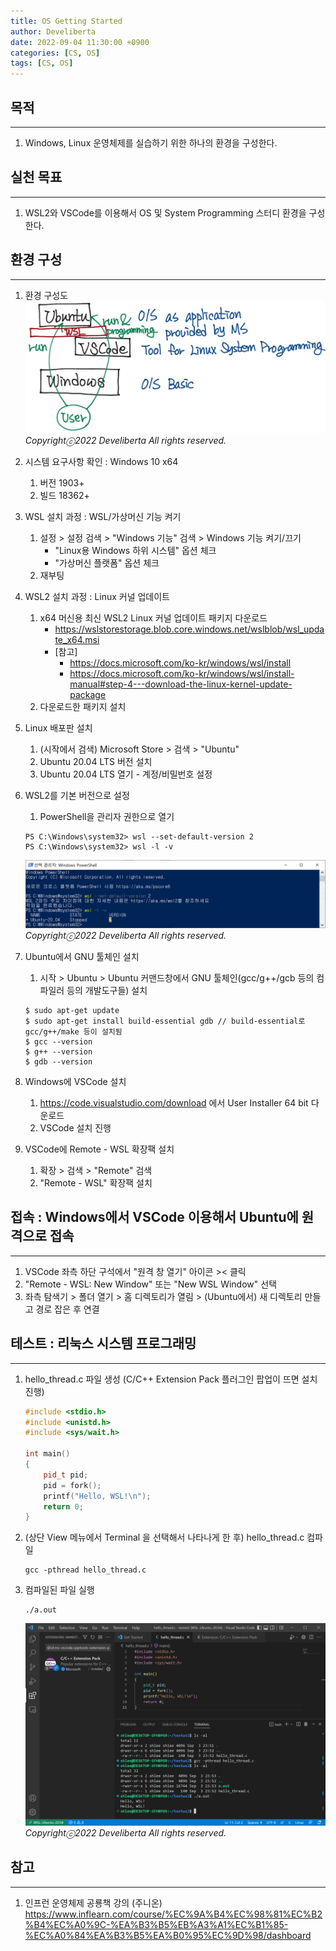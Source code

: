 ```yaml
---
title: OS Getting Started
author: Develiberta
date: 2022-09-04 11:30:00 +0900
categories: [CS, OS]
tags: [CS, OS]
---
```



## 목적
---
1. Windows, Linux 운영체제를 실습하기 위한 하나의 환경을 구성한다.

## 실천 목표
---
1. WSL2와 VSCode를 이용해서 OS 및 System Programming 스터디 환경을 구성한다.

## 환경 구성
---
1. 환경 구성도
	![deepops_test](/assets/img/illustrations/2022-09-04-os-getting-started-01.jpg)
	_Copyrightⓒ2022 Develiberta All rights reserved._

2. 시스템 요구사항 확인 : Windows 10 x64
	1. 버전 1903+
	2. 빌드 18362+

3. WSL 설치 과정 : WSL/가상머신 기능 켜기
	1. 설정 > 설정 검색 > "Windows 기능" 검색 > Windows 기능 켜기/끄기
		- "Linux용 Windows 하위 시스템" 옵션 체크
		- "가상머신 플랫폼" 옵션 체크
	2. 재부팅

4. WSL2 설치 과정 : Linux 커널 업데이트
	1. x64 머신용 최신 WSL2 Linux 커널 업데이트 패키지 다운로드
		- https://wslstorestorage.blob.core.windows.net/wslblob/wsl_update_x64.msi
		- [참고]
			- https://docs.microsoft.com/ko-kr/windows/wsl/install
			- https://docs.microsoft.com/ko-kr/windows/wsl/install-manual#step-4---download-the-linux-kernel-update-package
	2. 다운로드한 패키지 설치

5. Linux 배포판 설치
	1. (시작에서 검색) Microsoft Store > 검색 > "Ubuntu"
	2. Ubuntu 20.04 LTS 버전 설치
	3. Ubuntu 20.04 LTS 열기 - 계정/비밀번호 설정

6. WSL2를 기본 버전으로 설정
	1. PowerShell을 관리자 권한으로 열기
	```console
	PS C:\Windows\system32> wsl --set-default-version 2
	PS C:\Windows\system32> wsl -l -v
	```
	![deepops_test](/assets/img/illustrations/2022-09-04-os-getting-started-02.jpg)
	_Copyrightⓒ2022 Develiberta All rights reserved._

7. Ubuntu에서 GNU 툴체인 설치
	1. 시작 > Ubuntu > Ubuntu 커맨드창에서 GNU 툴체인(gcc/g++/gcb 등의 컴파일러 등의 개발도구들) 설치
	```console
	$ sudo apt-get update
	$ sudo apt-get install build-essential gdb // build-essential로 gcc/g++/make 등이 설치됨
	$ gcc --version
	$ g++ --version
	$ gdb --version
	```

8. Windows에 VSCode 설치
	1. https://code.visualstudio.com/download 에서 User Installer 64 bit 다운로드
	2. VSCode 설치 진행

9. VSCode에 Remote - WSL 확장팩 설치
	1. 확장 > 검색 > "Remote" 검색
	2. "Remote - WSL" 확장팩 설치

## 접속 : Windows에서 VSCode 이용해서 Ubuntu에 원격으로 접속
---
1. VSCode 좌측 하단 구석에서 "원격 창 열기" 아이콘 >< 클릭
2. "Remote - WSL: New Window" 또는 "New WSL Window" 선택
3. 좌측 탐색기 > 폴더 열기 > 홈 디렉토리가 열림 > (Ubuntu에서) 새 디렉토리 만들고 경로 잡은 후 연결

## 테스트 : 리눅스 시스템 프로그래밍
---
1. hello_thread.c 파일 생성 (C/C++ Extension Pack 플러그인 팝업이 뜨면 설치 진행)
	```cpp
	#include <stdio.h>
	#include <unistd.h>
	#include <sys/wait.h>
	
	int main()
	{
		pid_t pid;
		pid = fork();
		printf("Hello, WSL!\n");
		return 0;
	}
	```
2. (상단 View 메뉴에서 Terminal 을 선택해서 나타나게 한 후) hello_thread.c 컴파일
	```console
	gcc -pthread hello_thread.c
	```
3. 컴파일된 파일 실행
	```console
	./a.out
	```
	![deepops_test](/assets/img/illustrations/2022-09-04-os-getting-started-03.jpg)
	_Copyrightⓒ2022 Develiberta All rights reserved._

## 참고
---
1. 인프런 운영체제 공룡책 강의 (주니온)
	https://www.inflearn.com/course/%EC%9A%B4%EC%98%81%EC%B2%B4%EC%A0%9C-%EA%B3%B5%EB%A3%A1%EC%B1%85-%EC%A0%84%EA%B3%B5%EA%B0%95%EC%9D%98/dashboard